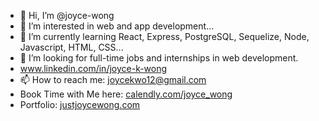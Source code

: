 - 👋 Hi, I’m @joyce-wong
- 👀 I’m interested in web and app development...
- 🌱 I’m currently learning React, Express, PostgreSQL, Sequelize, Node, Javascript, HTML, CSS...
- 💞️ I’m looking for full-time jobs and internships in web development. 
- www.linkedin.com/in/joyce-k-wong
- 📫 How to reach me: joycekwo12@gmail.com
- Book Time with Me here: [calendly.com/joyce_wong](calendly.com/joyce_wong)
- Portfolio: [justjoycewong.com](justjoycewong.com)

<!---
joyce-wong/joyce-wong is a ✨ special ✨ repository because its `README.md` (this file) appears on your GitHub profile.
You can click the Preview link to take a look at your changes.
--->
